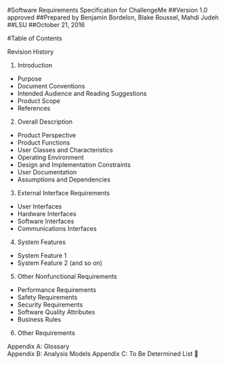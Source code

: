#Software Requirements Specification for ChallengeMe
##Version 1.0 approved
##Prepared by Benjamin Bordelon, Blake Roussel, Mahdi Judeh
##LSU
##October 21, 2016

#Table of Contents

Revision History	
1. Introduction	
  *	Purpose	
  *	Document Conventions	
  *	Intended Audience and Reading Suggestions	
  *	Product Scope	
  *	References  
2.	Overall Description	
  *	Product Perspective	
  *	Product Functions	
  *	User Classes and Characteristics	
  *	Operating Environment	
  *	Design and Implementation Constraints	
  *	User Documentation	
  *	Assumptions and Dependencies	
3.	External Interface Requirements	
  *	User Interfaces	
  *	Hardware Interfaces	
  *	Software Interfaces	
  *	Communications Interfaces	
4.	System Features	
  *	System Feature 1	
  *	System Feature 2 (and so on)	
5.	Other Nonfunctional Requirements	
  *	Performance Requirements	
  *	Safety Requirements	
  *	Security Requirements	
  *	Software Quality Attributes	
  *	Business Rules	
6.	Other Requirements	

Appendix A: Glossary	
Appendix B: Analysis Models	
Appendix C: To Be Determined List	
